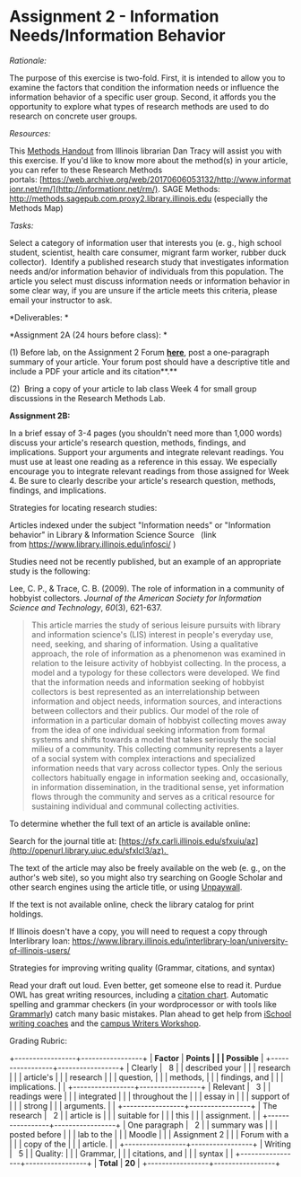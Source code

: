 Assignment 2 - Information Needs/Information Behavior
=====================================================



*Rationale:*

The purpose of this exercise is two-fold. First, it is intended to allow
you to examine the factors that condition the information needs or
influence the information behavior of a specific user group. Second, it
affords you the opportunity to explore what types of research methods
are used to do research on concrete user groups. 

*Resources:*

This [Methods
Handout](https://courses.lis.illinois.edu/pluginfile.php/177070/mod_folder/content/2/01-Research%20Methods.pdf?forcedownload=1) from
Illinois librarian Dan Tracy will assist you with this exercise. If
you\'d like to know more about the method(s) in your article, you can
refer to these Research Methods
portals: [https://web.archive.org/web/20170606053132/http://www.informationr.net/rm/](http://informationr.net/rm/).
SAGE Methods: <http://methods.sagepub.com.proxy2.library.illinois.edu>
(especially the Methods Map)

*Tasks:*


Select a category of information user that interests you (e. g., high
school student, scientist, health care consumer, migrant farm worker,
rubber duck collector).  Identify a published research study that
investigates information needs and/or information behavior of
individuals from this population. The article you select must discuss
information needs or information behavior in some clear way, if you are
unsure if the article meets this criteria, please email your instructor
to ask.

*Deliverables: *

*Assignment 2A (24 hours before class): *

\(1) Before lab, on the Assignment 2
Forum **[here](https://courses.ischool.illinois.edu/mod/forum/view.php?id=305283)**,
post a one-paragraph summary of your article. Your forum post should
have a descriptive title and include a PDF your article and its
citation**.** 

(2)  Bring a copy of your article to lab class Week 4 for small group
discussions in the Research Methods Lab.

**Assignment 2B:**

In a brief essay of 3-4 pages (you shouldn\'t need more than 1,000
words) discuss your article\'s research question, methods, findings, and
implications. Support your arguments and integrate relevant
readings. You must use at least one reading as a reference in this
essay. We especially encourage you to integrate relevant readings from
those assigned for Week 4. Be sure to clearly describe your article's
research question, methods, findings, and implications. 

Strategies for locating research studies:

Articles indexed under the subject "Information needs" or "Information
behavior" in Library & Information Science Source   (link
from <https://www.library.illinois.edu/infosci/> )

Studies need not be recently published, but an example of an appropriate
study is the following:

Lee, C. P., & Trace, C. B. (2009). The role of information in a
community of hobbyist collectors. *Journal of the American Society for
Information Science and Technology*, *60*(3), 621-637.

> This article marries the study of serious leisure pursuits with
> library and information science's (LIS) interest in people's
> everyday use, need, seeking, and sharing of information. Using a
> qualitative approach, the role of information as a phenomenon was
> examined in relation to the leisure activity of hobbyist
> collecting. In the process, a model and a typology for these
> collectors were developed. We find that the information needs and
> information seeking of hobbyist collectors is best represented as an
> interrelationship between information and object needs, information
> sources, and interactions between collectors and their publics. Our
> model of the role of information in a particular domain of hobbyist
> collecting moves away from the idea of one individual seeking
> information from formal systems and shifts towards a model that
> takes seriously the social milieu of a community. This collecting
> community represents a layer of a social system with complex
> interactions and specialized information needs that vary across
> collector types. Only the serious collectors habitually engage in
> information seeking and, occasionally, in information dissemination,
> in the traditional sense, yet information flows through the
> community and serves as a critical resource for sustaining
> individual and communal collecting activities.

To determine whether the full text of an article is available online: 

Search for the journal title
at: [https://sfx.carli.illinois.edu/sfxuiu/az](http://openurl.library.uiuc.edu/sfxlcl3/az). 

The text of the article may also be freely available on the web (e. g.,
on the author's web site), so you might also try searching on Google
Scholar and other search engines using the article title, or using
[Unpaywall](http://unpaywall.org).  

If the text is not available online, check the library catalog for print
holdings. 

If Illinois doesn\'t have a copy, you will need to request a copy
through Interlibrary
loan: <https://www.library.illinois.edu/interlibrary-loan/university-of-illinois-users/>

Strategies for improving writing quality (Grammar, citations, and
syntax)

Read your draft out loud. Even better, get someone else to read it.
Purdue OWL has great writing resources, including a [citation
chart](https://owl.purdue.edu/owl/research_and_citation/using_research/citation_style_chart.html). Automatic
spelling and grammar checkers (in your wordprocessor or with tools like
[Grammarly](https://webstore.illinois.edu/shop/product.aspx?zpid=3397))
catch many basic mistakes. Plan ahead to get help from [iSchool writing
coaches](https://courses.ischool.illinois.edu/course/view.php?id=1705) and
the [campus Writers Workshop](http://www.cws.illinois.edu/workshop/).

Grading Rubric:

+-----------------+-----------------+
| **Factor**      | **Points        |
|                 | Possible**      |
+-----------------+-----------------+
| Clearly         |   8             |
| described your  |                 |
| research        |                 |
| article's       |                 |
| research        |                 |
| question,       |                 |
| methods,        |                 |
| findings, and   |                 |
| implications.   |                 |
+-----------------+-----------------+
| Relevant        |   3             |
| readings were   |                 |
| integrated      |                 |
| throughout the  |                 |
| essay in        |                 |
| support of      |                 |
| strong          |                 |
| arguments.      |                 |
+-----------------+-----------------+
| The research    |   2             |
| article is      |                 |
| suitable for    |                 |
| this            |                 |
| assignment.     |                 |
+-----------------+-----------------+
| One paragraph   |   2             |
| summary was     |                 |
| posted before   |                 |
| lab to the      |                 |
| Moodle          |                 |
| Assignment 2    |                 |
| Forum with a    |                 |
| copy of the     |                 |
| article.        |                 |
+-----------------+-----------------+
| Writing         |   5             |
| Quality:        |                 |
| Grammar,        |                 |
| citations, and  |                 |
| syntax          |                 |
+-----------------+-----------------+
| **Total**       | **20**          |
+-----------------+-----------------+

